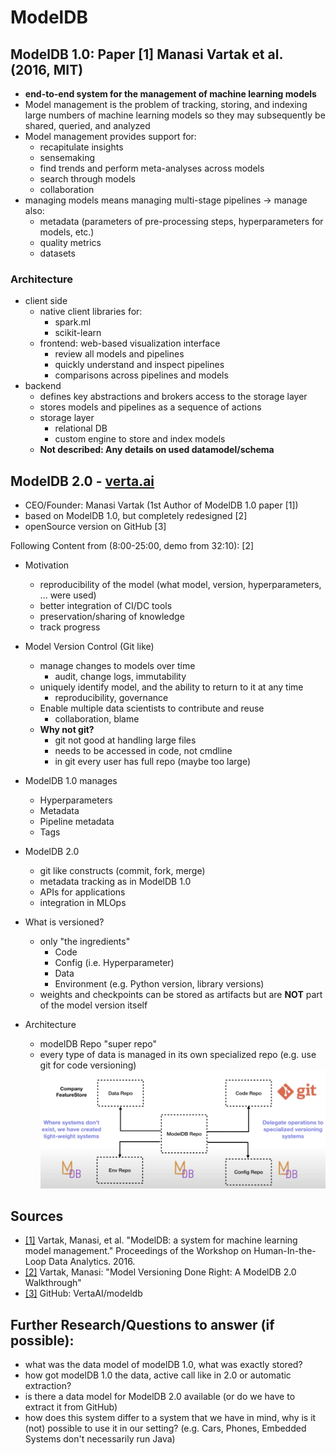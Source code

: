 # ModelDB

## ModelDB 1.0: Paper [1] Manasi Vartak et al. (2016, MIT)

- **end-to-end system for the management of machine learning models**
- Model management is the problem of tracking, storing, and indexing large numbers of machine learning models so they
  may subsequently be shared, queried, and analyzed
- Model management provides support for:
    - recapitulate insights
    - sensemaking
    - find trends and perform meta-analyses across models
    - search through models
    - collaboration
- managing models means managing multi-stage pipelines -> manage also:
    - metadata (parameters of pre-processing steps, hyperparameters for models, etc.)
    - quality metrics
    - datasets

### Architecture

- client side
    - native client libraries for:
        - spark.ml
        - scikit-learn
    - frontend: web-based visualization interface
        - review all models and pipelines
        - quickly understand and inspect pipelines
        - comparisons across pipelines and models
- backend
    - defines key abstractions and brokers access to the storage layer
    - stores models and pipelines as a sequence of actions
    - storage layer
        - relational DB
        - custom engine to store and index models
    - **Not described: Any details on used datamodel/schema**

## ModelDB 2.0 - [verta.ai](https://www.verta.ai)

- CEO/Founder: Manasi Vartak (1st Author of ModelDB 1.0 paper [1])
- based on ModelDB 1.0, but completely redesigned [2]
- openSource version on GitHub [3]

Following Content from (8:00-25:00, demo from 32:10): [2]

- Motivation
    - reproducibility of the model (what model, version, hyperparameters, ... were used)
    - better integration of CI/DC tools
    - preservation/sharing of knowledge
    - track progress

- Model Version Control (Git like)
    - manage changes to models over time
        - audit, change logs, immutability
    - uniquely identify model, and the ability to return to it at any time
        - reproducibility, governance
    - Enable multiple data scientists to contribute and reuse
        - collaboration, blame
    - **Why not git?**
        - git not good at handling large files
        - needs to be accessed in code, not cmdline
        - in git every user has full repo (maybe too large)

- ModelDB 1.0 manages
    - Hyperparameters
    - Metadata
    - Pipeline metadata
    - Tags

- ModelDB 2.0
    - git like constructs (commit, fork, merge)
    - metadata tracking as in ModelDB 1.0
    - APIs for applications
    - integration in MLOps

- What is versioned?
    - only "the ingredients"
        - Code
        - Config (i.e. Hyperparameter)
        - Data
        - Environment (e.g. Python version, library versions)
    - weights and checkpoints can be stored as artifacts but are **NOT** part of the model version itself


- Architecture
    - modelDB Repo "super repo"
    - every type of data is managed in its own specialized repo (e.g. use git for code versioning)
      ![alt text](images/architecture.png "Architecture")

## Sources

- [[1]](https://dl.acm.org/doi/abs/10.1145/2939502.2939516?casa_token=B1-fF_wNvdgAAAAA:pduTz2ZCbgbYHsmOQETTKTtb4QM6Z01VTm52j6sgiOTeU8J_W2kDDoBf06r0-wTctQV9o3ZSgYE)
  Vartak, Manasi, et al. "ModelDB: a system for machine learning model management." Proceedings of the Workshop on
  Human-In-the-Loop Data Analytics. 2016.
- [[2]](https://www.youtube.com/watch?v=U0lyF_lHngo) Vartak, Manasi: "Model Versioning Done Right: A ModelDB 2.0
  Walkthrough"
- [[3]](https://github.com/VertaAI/modeldb) GitHub: VertaAI/modeldb

## Further Research/Questions to answer (if possible):

- what was the data model of modelDB 1.0, what was exactly stored?
- how got modelDB 1.0 the data, active call like in 2.0 or automatic extraction?
- is there a data model for ModelDB 2.0 available (or do we have to extract it from GitHub)
- how does this system differ to a system that we have in mind, why is it (not) possible to use it in our setting?
  (e.g. Cars, Phones, Embedded Systems don't necessarily run Java)    

